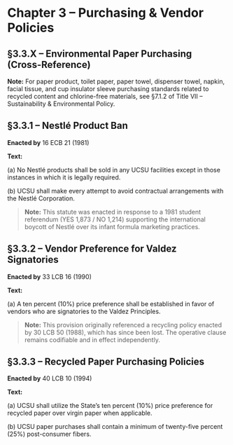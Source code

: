 # Chapter 3 – Purchasing & Vendor Policies

## §3.3.X – Environmental Paper Purchasing (Cross-Reference)

**Note:** For paper product, toilet paper, paper towel, dispenser towel, napkin, facial tissue, and cup insulator sleeve purchasing standards related to recycled content and chlorine-free materials, see §7.1.2 of Title VII – Sustainability & Environmental Policy.


## §3.3.1 – Nestlé Product Ban

**Enacted by** 16 ECB 21 (1981)

**Text:**

(a) No Nestlé products shall be sold in any UCSU facilities except in those instances in which it is legally required.

(b) UCSU shall make every attempt to avoid contractual arrangements with the Nestlé Corporation.

> **Note:** This statute was enacted in response to a 1981 student referendum (YES 1,873 / NO 1,214) supporting the international boycott of Nestlé over its infant formula marketing practices.


## §3.3.2 – Vendor Preference for Valdez Signatories

**Enacted by** 33 LCB 16 (1990)

**Text:**

(a) A ten percent (10%) price preference shall be established in favor of vendors who are signatories to the Valdez Principles.

> **Note:** This provision originally referenced a recycling policy enacted by 30 LCB 50 (1988), which has since been lost. The operative clause remains codifiable and in effect independently.


## §3.3.3 – Recycled Paper Purchasing Policies

**Enacted by** 40 LCB 10 (1994)

**Text:**

(a) UCSU shall utilize the State’s ten percent (10%) price preference for recycled paper over virgin paper when applicable.

(b) UCSU paper purchases shall contain a minimum of twenty-five percent (25%) post-consumer fibers.
